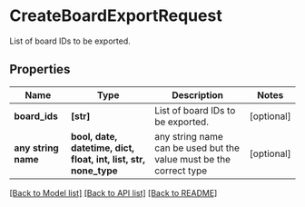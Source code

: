 # CreateBoardExportRequest

List of board IDs to be exported.

## Properties
Name | Type | Description | Notes
------------ | ------------- | ------------- | -------------
**board_ids** | **[str]** | List of board IDs to be exported. | [optional] 
**any string name** | **bool, date, datetime, dict, float, int, list, str, none_type** | any string name can be used but the value must be the correct type | [optional]

[[Back to Model list]](../README.md#documentation-for-models) [[Back to API list]](../README.md#documentation-for-api-endpoints) [[Back to README]](../README.md)


